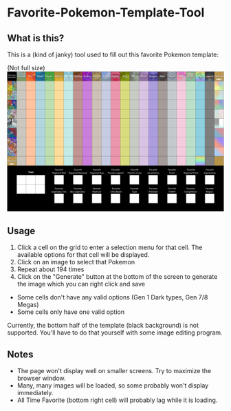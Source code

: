 # Favorite-Pokemon-Template-Tool

## What is this?
This is a (kind of janky) tool used to fill out this favorite Pokemon template:

(Not full size)
![Blank Template Preview](https://github.com/kennethbchen/Favorite-Pokemon-Template-Tool/blob/master/resources/template%20modified%20small.png)

## Usage


1. Click a cell on the grid to enter a selection menu for that cell. The available options for that cell will be displayed.
2. Click on an image to select that Pokemon
3. Repeat about 194 times
4. Click on the "Generate" button at the bottom of the screen to generate the image which you can right click and save

- Some cells don't have any valid options (Gen 1 Dark types, Gen 7/8 Megas)
- Some cells only have one valid option

Currently, the bottom half of the template (black background) is not supported. You'll have to do that yourself with some image editing program.


## Notes

- The page won't display well on smaller screens. Try to maximize the browser window.
- Many, many images will be loaded, so some probably won't display immediately.
- All Time Favorite (bottom right cell) will probably lag while it is loading.
